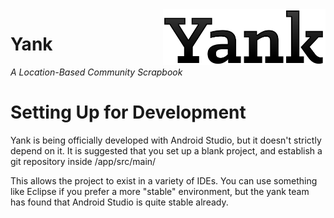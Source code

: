 <img align="right" width="260" src="https://raw.githubusercontent.com/yank-team/yank/master/res/drawable-xxhdpi/yank.png">

Yank
========
*A Location-Based Community Scrapbook*

# Setting Up for Development

Yank is being officially developed with Android Studio, but it doesn't strictly depend on it. It is
suggested that you set up a blank project, and establish a git repository inside
<Yank Dir>/app/src/main/

This allows the project to exist in a variety of IDEs. You can use something like Eclipse if you
prefer a more "stable" environment, but the yank team has found that Android Studio is quite stable
already.

